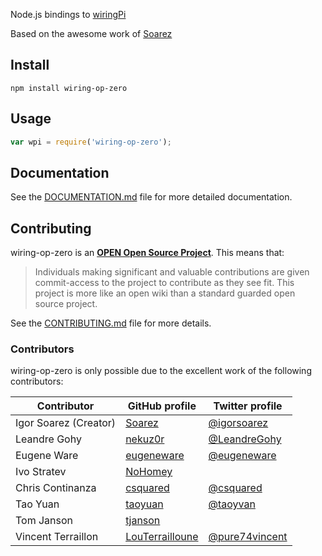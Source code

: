 Node.js bindings to [wiringPi](http://www.wiringpi.com)

Based on the awesome work of [Soarez](https://github.com/Soarez/node-wiring-pi)

## Install

```
npm install wiring-op-zero
```

## Usage

```javascript
var wpi = require('wiring-op-zero');
```
## Documentation

See the [DOCUMENTATION.md](https://github.com/WiringPi/WiringPi-Node/blob/master/DOCUMENTATION.md) file for more detailed documentation.

## Contributing

wiring-op-zero is an [**OPEN Open Source Project**](http://openopensource.org/). This means that:

> Individuals making significant and valuable contributions are given commit-access to the project to contribute as they see fit. This project is more like an open wiki than a standard guarded open source project.

See the [CONTRIBUTING.md](https://github.com/WiringPi/WiringPi-Node/blob/master/CONTRIBUTING.md) file for more details.

### Contributors

wiring-op-zero is only possible due to the excellent work of the following contributors:

Contributor | GitHub profile | Twitter profile |
--- | --- | ---
Igor Soarez (Creator) | [Soarez](https://github.com/Soarez) | [@igorsoarez](https://twitter.com/igorsoarez)
Leandre Gohy | [nekuz0r](https://github.com/nekuz0r) | [@LeandreGohy](http://twitter.com/LeandreGohy)
Eugene Ware | [eugeneware](https://github.com/eugeneware) | [@eugeneware](http://twitter.com/eugeneware)
Ivo Stratev | [NoHomey](https://github.com/NoHomey) |
Chris Continanza | [csquared](https://github.com/csquared) | [@csquared](https://twitter.com/em_csquared/)
Tao Yuan | [taoyuan](https://github.com/taoyuan) | [@taoyvan](https://twitter.com/taoyvan)
Tom Janson | [tjanson](https://github.com/tjanson) |
Vincent Terraillon | [LouTerrailloune](https://github.com/LouTerrailloune) | [@pure74vincent](https://twitter.com/pure74vincent)
